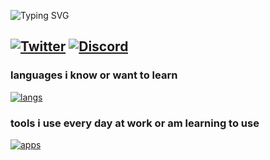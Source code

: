 ![Typing SVG](https://readme-typing-svg.demolab.com?font=Fira+Code&size=13&pause=1000&width=450&height=65&lines=Hello%2C+nice+to+see+you+here!;I'm+Dani+B%2C+student+of+microcomputer+systems+and+networks;I+work+for+Nude+Project+and+other+entities)

[![Twitter](https://img.shields.io/badge/Twitter-1DA1F2?style=for-the-badge&logo=twitter&logoColor=white)](https://twitter.com/danibaldomir_)
[![Discord](https://img.shields.io/badge/Discord-7289DA?style=for-the-badge&logo=discord&logoColor=black)](https://discord.com/users/627150888653553665)
----

### languages i know or want to learn
[![langs](https://skillicons.dev/icons?i=kotlin,js,ts,python,html,css)](https://github.com/danibaldomir)

### tools i use every day at work or am learning to use
[![apps](https://skillicons.dev/icons?i=vscode,workers,vercel,ps,figma,neovim,mongodb,linux,github,gcp,discord,cloudflare,bash)](https://github.com/danibaldomir)
